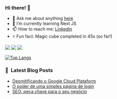 ### Hi there! 👋


- 💬 Ask me about anything [here](https://github.com/cassiorsfreitas/cassiorsfreitas/issues)
- 🌱 I’m currently learning Next JS
- 📫 How to reach me: [Linkedin](https://www.linkedin.com/in/cassiorsfreitas/)
- ⚡ Fun fact: Magic cube completed in 45s (so far!)

![](https://komarev.com/ghpvc/?username=cassiorsfreitas&color=green) ![](https://img.shields.io/badge/code-javascript-informational?style=flat&logo=javascript&logoColor=white&color=2bbc8a) ![](https://img.shields.io/badge/code-java-informational?style=flat&logo=java&logoColor=white&color=2bbc8a)


[![Top Langs](https://github-readme-stats.vercel.app/api/top-langs/?username=cassiorsfreitas&layout=compact)](https://github.com/cassiorsfreitas)

### 📕 &nbsp;Latest Blog Posts

<!-- BLOG:START -->
- [Desmitificando o Google Cloud Plataform](https://cassiorsfreitas.com/desmitificando-o-google-cloud-plataform)
- [O poder de uma simples página de login](https://cassiorsfreitas.com/o-poder-de-uma-simples-pagina-de-login)
- [SEO: peça chave para o seu negócio](https://cassiorsfreitas.com/seo-peca-chave-para-o-seu-negocio)
<!-- BLOG:END -->

